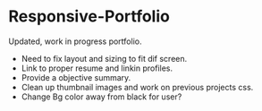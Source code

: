 # Responsive-Portfolio

Updated, work in progress portfolio.
* Need to fix layout and sizing to fit dif screen.
* Link to proper resume and linkin profiles.
* Provide a objective summary.
* Clean up thumbnail images and work on previous projects css.
* Change Bg color away from black for user?
